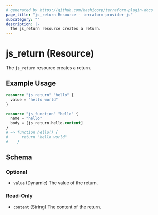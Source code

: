 ```yaml
---
# generated by https://github.com/hashicorp/terraform-plugin-docs
page_title: "js_return Resource - terraform-provider-js"
subcategory: ""
description: |-
  The js_return resource creates a return.
---
```


# js_return (Resource)

The `js_return` resource creates a return.

## Example Usage

```terraform
resource "js_return" "hello" {
  value = "hello world"
}

resource "js_function" "hello" {
  name = "hello"
  body = [js_return.hello.content]
}
# => function hello() {
#      return "hello world"
#    }
```

<!-- schema generated by tfplugindocs -->
## Schema

### Optional

- `value` (Dynamic) The value of the return.

### Read-Only

- `content` (String) The content of the return.
